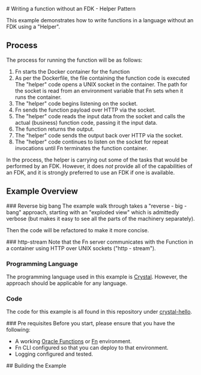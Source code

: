 # Writing a function without an FDK - Helper Pattern

This example demonstrates how to write functions in a language without
an FDK using a "Helper".

## Process
The process for running the function will be as follows:

1. Fn starts the Docker container for the function
2. As per the Dockerfile, the file containing the function code is executed
The "helper" code opens a UNIX socket in the container.  The path for the socket is read from an environment variable that Fn sets when it runs the container.
3. The "helper" code begins listening on the socket.
4. Fn sends the function payload over HTTP via the socket.
5. The "helper" code reads the input data from the socket and calls the actual (business) function code, passing it the input data.
6. The function returns the output.
7. The "helper" code sends the output back over HTTP via the socket.
8. The "helper" code continues to listen on the socket for repeat invocations until Fn terminates the function container.

In the process, the helper is carrying out some of the tasks that would
be performed by an FDK.  However, it does *not* provide all of the
capabilities of an FDK, and it is strongly preferred to use an FDK if one
is available.

## Example Overview

### Reverse big bang
The example walk through takes a "reverse - big - bang" approach,
starting with an "exploded view" which is admittedly verbose (but makes it
easy to see all the parts of the machinery separately).

Then the code will be refactored to make it more concise.

### http-stream
Note that the Fn server communicates with the Function in a container
using HTTP over UNIX sockets ("http - stream").

### Programming Language
The programming language used in this example is [Crystal](https://crystal-lang.org).
However, the approach should be applicable for any language.

### Code
The code for this example is all found in this repository under
[crystal-hello](./crystal-hello).

### Pre requisites
Before you start, please ensure that you have the following:
- A working [Oracle Functions]() or [Fn]() environment.
- Fn CLI configured so that you can deploy to that environment.
- Logging configured and tested.

## Building the Example
